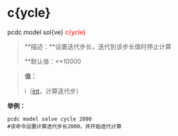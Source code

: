 # c{ycle}
pcdc model sol{ve} <span style='color: red;'>c{ycle}</span>
> **描述：**设置迭代步长，迭代到该步长值时停止计算
> 
> **默认值：**10000

> 
> **值：**
> 
> i（[int](数据类型/int/)，计算迭代步）



**举例：**
```
pcdc model solve cycle 2000
#该命令设置计算迭代步长2000，并开始迭代计算

```
